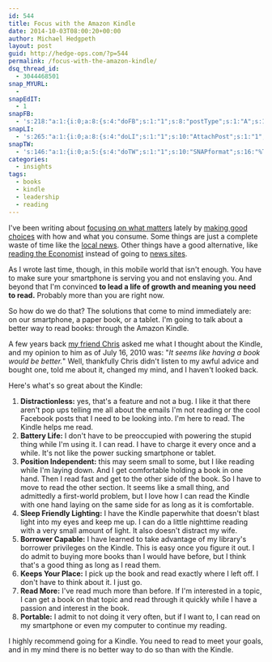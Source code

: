 ```yaml
---
id: 544
title: Focus with the Amazon Kindle
date: 2014-10-03T08:00:20+00:00
author: Michael Hedgpeth
layout: post
guid: http://hedge-ops.com/?p=544
permalink: /focus-with-the-amazon-kindle/
dsq_thread_id:
  - 3044468501
snap_MYURL:
  - 
snapEdIT:
  - 1
snapFB:
  - 's:218:"a:1:{i:0;a:8:{s:4:"doFB";s:1:"1";s:8:"postType";s:1:"A";s:10:"AttachPost";s:1:"2";s:10:"SNAPformat";s:16:"%TITLE% - %SURL%";s:9:"isAutoImg";s:1:"A";s:8:"imgToUse";s:0:"";s:9:"isAutoURL";s:1:"A";s:8:"urlToUse";s:0:"";}}";'
snapLI:
  - 's:265:"a:1:{i:0;a:8:{s:4:"doLI";s:1:"1";s:10:"AttachPost";s:1:"1";s:10:"SNAPformat";s:41:"New post has been published on %SITENAME%";s:11:"SNAPformatT";s:18:"New Post - %TITLE%";s:9:"isAutoImg";s:1:"A";s:8:"imgToUse";s:0:"";s:9:"isAutoURL";s:1:"A";s:8:"urlToUse";s:0:"";}}";'
snapTW:
  - 's:146:"a:1:{i:0;a:5:{s:4:"doTW";s:1:"1";s:10:"SNAPformat";s:16:"%TITLE% - %SURL%";s:8:"attchImg";s:1:"1";s:9:"isAutoImg";s:1:"A";s:8:"imgToUse";s:0:"";}}";'
categories:
  - insights
tags:
  - books
  - kindle
  - leadership
  - reading
---
```

I've been writing about [focusing on what matters](http://hedge-ops.com/life-is-art/ "Life is Art") lately by [making good choices](http://hedge-ops.com/achievable-contentment/ "Achievable Contentment") with how and what you consume. Some things are just a complete waste of time like the [local news](http://hedge-ops.com/rubbernecking-with-the-locals/ "Rubbernecking with the Locals"). Other things have a good alternative, like [reading the Economist](http://hedge-ops.com/the-economist-keeps-it-real/ "The Economist Keeps it Real") instead of going to [news sites](http://hedge-ops.com/escaping-with-the-news/ "Escaping with the News").

As I wrote last time, though, in this mobile world that isn't enough. You have to make sure your smartphone is serving you and not enslaving you. And beyond that I'm convinced **to lead a life of growth and meaning you need to read.** Probably more than you are right now.

So how do we do that? The solutions that come to mind immediately are: on our smartphone, a paper book, or a tablet. I'm going to talk about a better way to read books: through the Amazon Kindle.<!--more-->

A few years back <a href="http://www.chrisdikes.com/" target="_blank">my friend Chris</a> asked me what I thought about the Kindle, and my opinion to him as of July 16, 2010 was: "_It seems like having a book would be better._" Well, thankfully Chris didn't listen to my awful advice and bought one, told me about it, changed my mind, and I haven't looked back.

Here's what's so great about the Kindle:

  1. **Distractionless:** yes, that's a feature and not a bug. I like it that there aren't pop ups telling me all about the emails I'm not reading or the cool Facebook posts that I need to be looking into. I'm here to read. The Kindle helps me read.
  2. **Battery Life:** I don't have to be preoccupied with powering the stupid thing while I'm using it. I can read. I have to charge it every once and a while. It's not like the power sucking smartphone or tablet.
  3. **Position Independent:** this may seem small to some, but I like reading while I'm laying down. And I get comfortable holding a book in one hand. Then I read fast and get to the other side of the book. So I have to move to read the other section. It seems like a small thing, and admittedly a first-world problem, but I love how I can read the Kindle with one hand laying on the same side for as long as it is comfortable.
  4. **Sleep Friendly Lighting:** I have the Kindle paperwhite that doesn't blast light into my eyes and keep me up. I can do a little nighttime reading with a very small amount of light. It also doesn't distract my wife.
  5. **Borrower Capable:** I have learned to take advantage of my library's borrower privileges on the Kindle. This is easy once you figure it out. I do admit to buying more books than I would have before, but I think that's a good thing as long as I read them.
  6. **Keeps Your Place:** I pick up the book and read exactly where I left off. I don't have to think about it. I just go.
  7. **Read More:** I've read much more than before. If I'm interested in a topic, I can get a book on that topic and read through it quickly while I have a passion and interest in the book.
  8. **Portable:** I admit to not doing it very often, but if I want to, I can read on my smartphone or even my computer to continue my reading.

I highly recommend going for a Kindle. You need to read to meet your goals, and in my mind there is no better way to do so than with the Kindle.